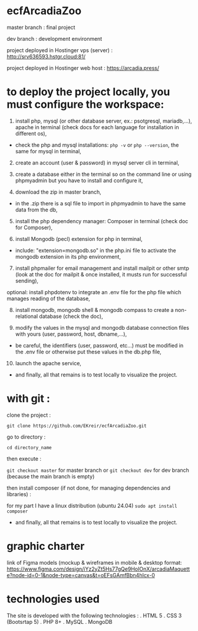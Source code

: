 # ecfArcadiaZoo
master branch : final project

dev branch : development environment

project deployed in Hostinger vps (server) : http://srv636593.hstgr.cloud:81/

project deployed in Hostinger web host : https://arcadia.press/


# to deploy the project locally, you must configure the workspace: 

1. install php, mysql (or other database server, ex.: psotgresql, mariadb,...), apache in terminal (check docs for each language for installation in different os),

- check the php and mysql installations: `php -v` or `php --version`, the same for mysql in terminal,

2. create an account (user & password) in mysql server cli in terminal,

3. create a database either in the terminal so on the command line or using phpmyadmin but you have to install and configure it,

4. download the zip in master branch,
- in the .zip there is a sql file to import in phpmyadmin to have the same data from the db,

5. install the php dependency manager: Composer in terminal (check doc for Composer),

6. install Mongodb (pecl) extension for php in terminal,

- include: "extension=mongodb.so" in the php.ini file to activate the mongodb extension in its php environment,

7. install phpmailer for email management and install mailpit or other smtp (look at the doc for mailpit & once installed, it musts run for successful sending),

optional: install phpdotenv to integrate an .env file for the php file which manages reading of the database,

8. install mongodb, mongodb shell & mongodb compass to create a non-relational database (check the doc),

9. modify the values ​​in the mysql and mongodb database connection files with yours (user, password, host, dbname,...),

- be careful, the identifiers (user, password, etc...) must be modified in the .env file or otherwise put these values ​​in the db.php file,

10. launch the apache service,

- and finally, all that remains is to test locally to visualize the project.


# with git : 

clone the project :

`git clone https://github.com/EKreir/ecfArcadiaZoo.git`

go to directory :

`cd directory_name`

then execute : 

`git checkout master` for master branch or `git checkout dev` for dev branch (because the main branch is empty)

then install composer (if not done, for managing dependencies and libraries) : 

for my part I have a linux distribution (ubuntu 24.04) `sudo apt install composer`

- and finally, all that remains is to test locally to visualize the project.

# graphic charter

link of Figma models (mockup & wireframes in mobile & desktop format: https://www.figma.com/design/iYz2yZt5Hs77gQe9HoIOnX/arcadiaMaquette?node-id=0-1&node-type=canvas&t=oEFsGAmfBbn4hIcx-0


# technologies used

The site is developed with the following technologies :
  . HTML 5
  . CSS 3 (Bootsrtap 5)
  . PHP 8+
  . MySQL
  . MongoDB
